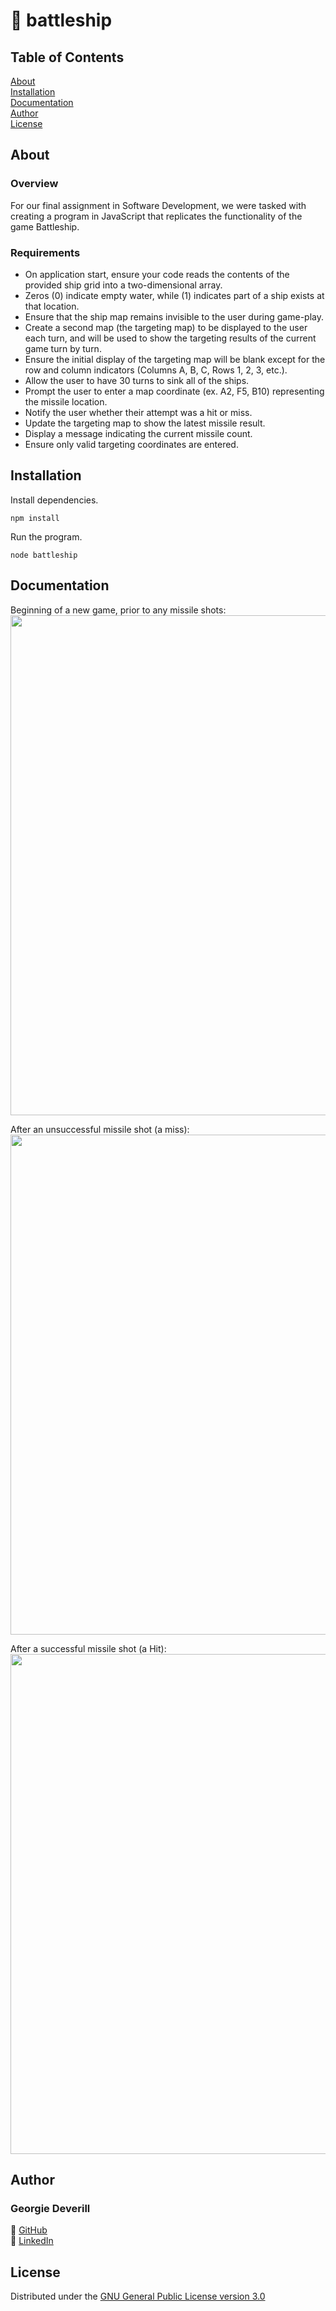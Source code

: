 # 🚢 battleship

## Table of Contents

[About](#about)\
[Installation](#installation)\
[Documentation](#documentation)\
[Author](#author)\
[License](#license)

## About

### Overview

For our final assignment in Software Development, we were tasked with creating a program in JavaScript that replicates the functionality of the game Battleship. 

### Requirements

* On application start, ensure your code reads the contents of the provided ship grid
  into a two-dimensional array.
* Zeros (0) indicate empty water, while (1) indicates part of a ship exists at that location.
* Ensure that the ship map remains invisible to the user during game-play.
* Create a second map (the targeting map) to be displayed to the user each turn,
  and will be used to show the targeting results of the current game turn by turn.
* Ensure the initial display of the targeting map will be blank except for the row and column indicators (Columns A, B, C, Rows 1, 2, 3, etc.).
* Allow the user to have 30 turns to sink all of the ships.
* Prompt the user to enter a map coordinate (ex. A2, F5, B10) representing the missile location.
* Notify the user whether their attempt was a hit or miss.
* Update the targeting map to show the latest missile result.
* Display a message indicating the current missile count.
* Ensure only valid targeting coordinates are entered.

## Installation

Install dependencies.

```
npm install
```

Run the program.

```
node battleship
```

## Documentation

Beginning of a new game, prior to any missile shots:\
<img width="800px" src="https://user-images.githubusercontent.com/72951538/158712245-e316c4d5-1bfe-44ae-b41c-994a61565128.png" >


After an unsuccessful missile shot (a miss):\
<img width="800px" src="https://user-images.githubusercontent.com/72951538/158712302-59144453-d809-448a-9b05-d729d1de237b.png" >

After a successful missile shot (a Hit):\
<img width="800px" src="https://user-images.githubusercontent.com/72951538/158712322-c86bafc8-fadb-4125-aba6-c3891c4e0ee0.png" >

## Author

### Georgie Deverill

🐒 [GitHub](https://github.com/gdevv)\
🐒 [LinkedIn](https://www.linkedin.com/in/georgie-deverill-044833121/)

## License

Distributed under the [GNU General Public License version 3.0](https://www.gnu.org/licenses/gpl-3.0.en.html)
